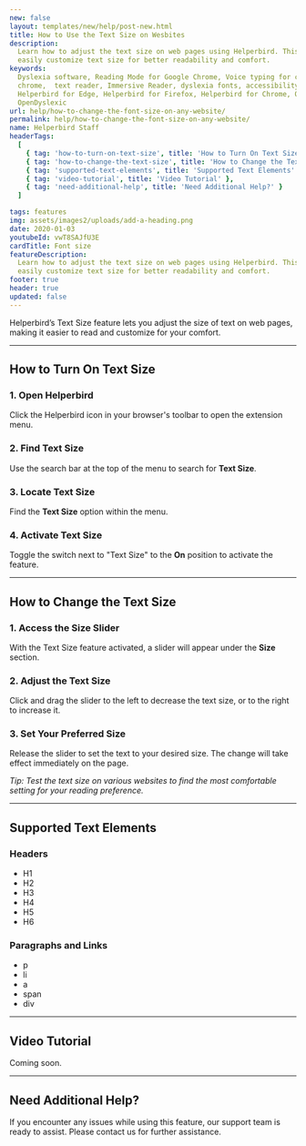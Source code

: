 ```yaml
---
new: false
layout: templates/new/help/post-new.html
title: How to Use the Text Size on Wesbites
description:
  Learn how to adjust the text size on web pages using Helperbird. This guide shows you how to
  easily customize text size for better readability and comfort.
keywords:
  Dyslexia software, Reading Mode for Google Chrome, Voice typing for chrome, Text to speech for
  chrome,  text reader, Immersive Reader, dyslexia fonts, accessibility software, dyslexia software,
  Helperbird for Edge, Helperbird for Firefox, Helperbird for Chrome, Opendyslexic for Chrome,
  OpenDyslexic
url: help/how-to-change-the-font-size-on-any-website/
permalink: help/how-to-change-the-font-size-on-any-website/
name: Helperbird Staff
headerTags:
  [
    { tag: 'how-to-turn-on-text-size', title: 'How to Turn On Text Size' },
    { tag: 'how-to-change-the-text-size', title: 'How to Change the Text Size' },
    { tag: 'supported-text-elements', title: 'Supported Text Elements' },
    { tag: 'video-tutorial', title: 'Video Tutorial' },
    { tag: 'need-additional-help', title: 'Need Additional Help?' }
  ]

tags: features
img: assets/images2/uploads/add-a-heading.png
date: 2020-01-03
youtubeId: vwT8SAJfU3E
cardTitle: Font size
featureDescription:
  Learn how to adjust the text size on web pages using Helperbird. This guide shows you how to
  easily customize text size for better readability and comfort.
footer: true
header: true
updated: false
---
```


Helperbird’s Text Size feature lets you adjust the size of text on web pages, making it easier to
read and customize for your comfort.

---

## How to Turn On Text Size

### 1. Open Helperbird

Click the Helperbird icon in your browser's toolbar to open the extension menu.

### 2. Find Text Size

Use the search bar at the top of the menu to search for **Text Size**.

### 3. Locate Text Size

Find the **Text Size** option within the menu.

### 4. Activate Text Size

Toggle the switch next to "Text Size" to the **On** position to activate the feature.

---

## How to Change the Text Size

### 1. Access the Size Slider

With the Text Size feature activated, a slider will appear under the **Size** section.

### 2. Adjust the Text Size

Click and drag the slider to the left to decrease the text size, or to the right to increase it.

### 3. Set Your Preferred Size

Release the slider to set the text to your desired size. The change will take effect immediately on
the page.

_Tip: Test the text size on various websites to find the most comfortable setting for your reading
preference._

---

## Supported Text Elements

### Headers

- H1
- H2
- H3
- H4
- H5
- H6

### Paragraphs and Links

- p
- li
- a
- span
- div

---

## Video Tutorial

Coming soon.

---

## Need Additional Help?

If you encounter any issues while using this feature, our support team is ready to assist. Please
contact us for further assistance.
